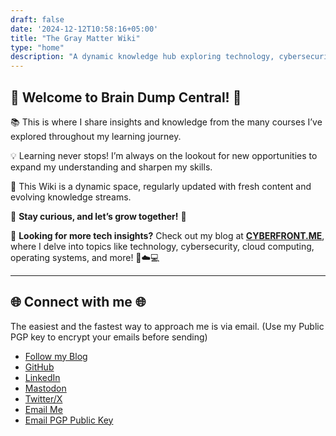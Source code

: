 ```yaml
---
draft: false
date: '2024-12-12T10:58:16+05:00'
title: "The Gray Matter Wiki"
type: "home"
description: "A dynamic knowledge hub exploring technology, cybersecurity, cloud computing, operating systems, and more. Continuously updated with insights from courses and lifelong learning to inspire curiosity and growth."
---
```


## 🌟 **Welcome to Brain Dump Central!** 🌟  

📚 This is where I share insights and knowledge from the many courses I’ve explored throughout my learning journey.  

💡 Learning never stops! I’m always on the lookout for new opportunities to expand my understanding and sharpen my skills.  

🔄 This Wiki is a dynamic space, regularly updated with fresh content and evolving knowledge streams.  

🌱 **Stay curious, and let’s grow together!** 🚀  

📖 **Looking for more tech insights?** Check out my blog at **[CYBERFRONT.ME](https://cyberfront.me)**, where I delve into topics like technology, cybersecurity, cloud computing, operating systems, and more! 🔐☁️💻  

---

## 🌐 **Connect with me** 🌐  

The easiest and the fastest way to approach me is via email. (Use my Public PGP key to encrypt your emails before sending)

- <i class="fas fa-book"></i> [Follow my Blog](https://cyberfront.me)
- <i class="fab fa-github"></i> [GitHub](https://github.com/abuturabofficial)  
- <i class="fab fa-linkedin"></i> [LinkedIn](https://linkedin.com/in/abuturabofficial)  
- <i class="fab fa-mastodon"></i> [Mastodon](https://mastodon.social/@abuturab)  
- <i class="fab fa-x-twitter"></i> [Twitter/X](https://x.com/abuturabofcl)  
- <i class="fas fa-envelope"></i> [Email Me](mailto:cyberfrontofficial@proton.me)
- <i class="fas fa-key"></i> [Email PGP Public Key](/misc/publickey.asc)
